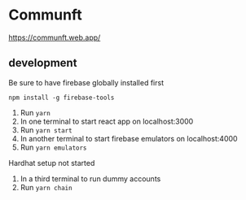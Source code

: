 # Communft

https://communft.web.app/

## development

Be sure to have firebase globally installed first

`npm install -g firebase-tools`

1.  Run `yarn`
2.  In one terminal to start react app on localhost:3000
3.  Run `yarn start`
4.  In another terminal to start firebase emulators on localhost:4000
5.  Run `yarn emulators`

Hardhat setup not started

1.  In a third terminal to run dummy accounts
2.  Run `yarn chain`
